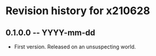 # Revision history for x210628

## 0.1.0.0 -- YYYY-mm-dd

* First version. Released on an unsuspecting world.
